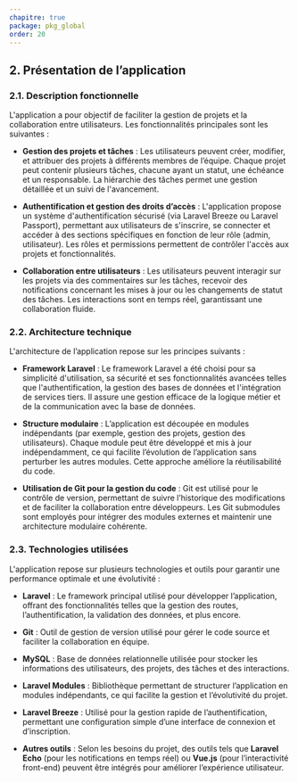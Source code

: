 ```yaml
---
chapitre: true
package: pkg_global
order: 20
---
```


## **2. Présentation de l’application**

### 2.1. **Description fonctionnelle**

L'application a pour objectif de faciliter la gestion de projets et la collaboration entre utilisateurs. Les fonctionnalités principales sont les suivantes :

- **Gestion des projets et tâches** : Les utilisateurs peuvent créer, modifier, et attribuer des projets à différents membres de l’équipe. Chaque projet peut contenir plusieurs tâches, chacune ayant un statut, une échéance et un responsable. La hiérarchie des tâches permet une gestion détaillée et un suivi de l'avancement.
  
- **Authentification et gestion des droits d’accès** : L'application propose un système d'authentification sécurisé (via Laravel Breeze ou Laravel Passport), permettant aux utilisateurs de s'inscrire, se connecter et accéder à des sections spécifiques en fonction de leur rôle (admin, utilisateur). Les rôles et permissions permettent de contrôler l'accès aux projets et fonctionnalités.

- **Collaboration entre utilisateurs** : Les utilisateurs peuvent interagir sur les projets via des commentaires sur les tâches, recevoir des notifications concernant les mises à jour ou les changements de statut des tâches. Les interactions sont en temps réel, garantissant une collaboration fluide.

### 2.2. **Architecture technique**
L'architecture de l’application repose sur les principes suivants :

- **Framework Laravel** : Le framework Laravel a été choisi pour sa simplicité d'utilisation, sa sécurité et ses fonctionnalités avancées telles que l'authentification, la gestion des bases de données et l'intégration de services tiers. Il assure une gestion efficace de la logique métier et de la communication avec la base de données.

- **Structure modulaire** : L’application est découpée en modules indépendants (par exemple, gestion des projets, gestion des utilisateurs). Chaque module peut être développé et mis à jour indépendamment, ce qui facilite l’évolution de l’application sans perturber les autres modules. Cette approche améliore la réutilisabilité du code.

- **Utilisation de Git pour la gestion du code** : Git est utilisé pour le contrôle de version, permettant de suivre l’historique des modifications et de faciliter la collaboration entre développeurs. Les Git submodules sont employés pour intégrer des modules externes et maintenir une architecture modulaire cohérente.

### 2.3. **Technologies utilisées**
L'application repose sur plusieurs technologies et outils pour garantir une performance optimale et une évolutivité :

- **Laravel** : Le framework principal utilisé pour développer l’application, offrant des fonctionnalités telles que la gestion des routes, l’authentification, la validation des données, et plus encore.

- **Git** : Outil de gestion de version utilisé pour gérer le code source et faciliter la collaboration en équipe.

- **MySQL** : Base de données relationnelle utilisée pour stocker les informations des utilisateurs, des projets, des tâches et des interactions.

- **Laravel Modules** : Bibliothèque permettant de structurer l’application en modules indépendants, ce qui facilite la gestion et l’évolutivité du projet.

- **Laravel Breeze** : Utilisé pour la gestion rapide de l’authentification, permettant une configuration simple d’une interface de connexion et d’inscription.

- **Autres outils** : Selon les besoins du projet, des outils tels que **Laravel Echo** (pour les notifications en temps réel) ou **Vue.js** (pour l’interactivité front-end) peuvent être intégrés pour améliorer l’expérience utilisateur.